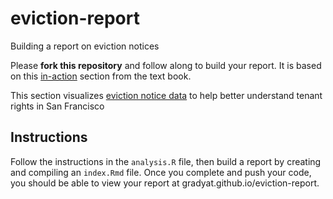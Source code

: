 # eviction-report
Building a report on eviction notices

Please **fork this repository** and follow along to build your report. It is based on this [in-action](https://github.com/programming-for-data-science/in-action/tree/master/ggplot2) section from the text book.

This section visualizes [eviction notice data](https://catalog.data.gov/dataset/eviction-notices) to help better understand tenant rights in San Francisco

## Instructions
Follow the instructions in the `analysis.R` file, then build a report by creating and compiling an `index.Rmd` file. Once you complete and push your code, you should be able to view your report at gradyat.github.io/eviction-report.
